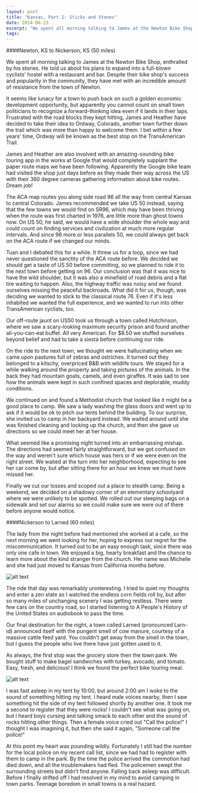 ```yaml
---
layout: post
title: "Kansas, Part 2: Sticks and Stones"
date: 2014-06-23
excerpt: "We spent all morning talking to James at the Newton Bike Shop, enthralled by his stories. He told us about his plans to expand into a full-blown cyclists' hostel with a restaurant and bar. Despite their bike shop's success and popularity in the community, they have met with an incredible amount of resistance from the town of Newton. "
tags:
---
```


####Newton, KS to Nickerson, KS (50 miles) 

We spent all morning talking to James at the Newton Bike Shop, enthralled by his stories. He told us about his plans to expand into a full-blown cyclists' hostel with a restaurant and bar. Despite their bike shop's success and popularity in the community, they have met with an incredible amount of resistance from the town of Newton. 

It seems like lunacy for a town to push back on such a golden economic development opportunity, but apparently you cannot count on small town politicians to recognize a forward-thinking idea even if it lands in their laps. Frustrated with the road blocks they kept hitting, James and Heather have decided to take their idea to Ordway, Colorado, another town further down the trail which was more than happy to welcome them. I bet within a few years' time, Ordway will be known as the best stop on the TransAmerican Trail.

James and Heather are also involved with an amazing-sounding bike touring app in the works at Google that would completely supplant the paper route maps we have been following. Apparently the Google bike team had visited the shop just days before as they made their way across the US with their 360 degree cameras gathering information about bike routes. Dream job!

The ACA map routes you along side road 96 all the way from central Kansas to central Colorado. James recommended we take US 50 instead, saying that the few towns we would find on SR96, which may have been thriving when the route was first charted in 1976, are little more than ghost towns now. On US 50, he said, we would have a wide shoulder the whole way and could count on finding services and civilization at much more regular intervals. And since 96 more or less parallels 50, we could always get back on the ACA route if we changed our minds.

Tuan and I debated this for a while. It threw us for a loop, since we had never questioned the sanctity of the ACA route before. We decided we should get a taste of US 50 before committing, so we planned to ride it to the next town before getting on 96. Our conclusion was that it was nice to have the wild shoulder, but it was also a minefield of road debris and a flat tire waiting to happen. Also, the highway traffic was noisy and we found ourselves missing the peaceful backroads. What did it for us, though, was deciding we wanted to stick to the classical route 76. Even if it's less inhabited we wanted the full experience, and we wanted to run into other TransAmerican cyclists, too. 

Our off-route jaunt on US50 took us through a town called Hutchinson, where we saw a scary-looking maximum security prison and found another all-you-can-eat buffet. All very American. For $8.50 we stuffed ourselves beyond belief and had to take a siesta before continuing our ride. 

On the ride to the next town, we thought we were hallucinating when we came upon pastures full of zebras and ostriches. It turned out they belonged to a kitschy, overpriced B&B with wildlife tours. We stayed for a while walking around the property and taking pictures of the animals. In the back they had mountain goats, camels, and even giraffes. It was sad to see how the animals were kept in such confined spaces and deplorable, muddy conditions.

We continued on and found a Methodist church that looked like it might be a good place to camp. We saw a lady washing the glass doors and went up to ask if it would be ok to pitch our tents behind the building. To our surprise, she invited us to camp in her backyard instead. We waited around until she was finished cleaning and locking up the church, and then she gave us directions so we could meet her at her house. 

What seemed like a promising night turned into an embarrassing mishap. The directions had seemed fairly straightforward, but we got confused on the way and weren't sure which house was hers or if we were even on the right street. We waited at the turn into her neighborhood, expecting to see her car come by, but after sitting there for an hour we knew we must have missed her. 

Finally we cut our losses and scoped out a place to stealth camp. Being a weekend, we decided on a shadowy corner of an elementary schoolyard where we were unlikely to be spotted. We rolled out our sleeping bags on a sidewalk and set our alarms so we could make sure we were out of there before anyone would notice.

####Nickerson to Larned (60 miles)

The lady from the night before had mentioned she worked at a cafe, so the next morning we went looking for her, hoping to express our regret for the miscommunication. It turned out to be an easy enough task, since there was only one cafe in town. We enjoyed a big, hearty breakfast and the chance to learn more about the kind stranger from the church. Her name was Michelle and she had just moved to Kansas from California months before.

![alt text](http://i.imgur.com/lWiCiHMl.jpg "Michelle") 

The ride that day was remarkably uninteresting. I tried to quiet my thoughts and enter a zen state as I watched the endless corn fields roll by, but after so many miles of unchanging scenery I was getting restless. There were few cars on the country road, so I started listening to A People's History of the United States on audiobook to pass the time.

Our final destination for the night, a town called Larned (pronounced Larn-id) announced itself with the pungent smell of cow manure, courtesy of a massive cattle feed yard. You couldn't get away from the smell in the town, but I guess the people who live there have just gotten used to it. 

As always, the first stop was the grocery store then the town park. We bought stuff to make bagel sandwiches with turkey, avocado, and tomato. Easy, fresh, and delicious! I think we found the perfect bike touring meal. 

![alt text](http://i.imgur.com/8Ajdmg2l.jpg "Bagel sandwiches")

I was fast asleep in my tent by 10:00, but around 2:00 am I woke to the sound of something hitting my tent. I heard male voices nearby, then I saw something hit the side of my tent followed shortly by another one. It took me a second to register that they were rocks! I couldn't see what was going on, but I heard boys cursing and talking smack to each other and the sound of rocks hitting other things. Then a female voice cried out "Call the police!" I thought I was imagining it, but then she said it again, "Someone call the police!" 

At this point my heart was pounding wildly. Fortunately I still had the number for the local police on my recent call list, since we had had to register with them to camp in the park. By the time the police arrived the commotion had died down, and all the troublemakers had fled. The policemen swept the surrounding streets but didn't find anyone. Falling back asleep was difficult. Before I finally drifted off I had resolved in my mind to avoid camping in town parks. Teenage boredom in small towns is a real hazard.
